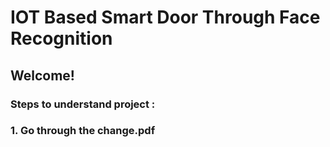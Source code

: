 # IOT Based Smart Door Through Face Recognition

## Welcome!
  ### Steps to understand project : 
  ### 1. Go through the change.pdf
